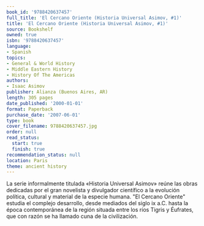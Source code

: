 ```yaml
---
book_id: '9788420637457'
full_title: 'El Cercano Oriente (Historia Universal Asimov, #1)'
title: 'El Cercano Oriente (Historia Universal Asimov, #1)'
source: Bookshelf
owned: true
isbn: '9788420637457'
language:
- Spanish
topics:
- General & World History
- Middle Eastern History
- History Of The Americas
authors:
- Isaac Asimov
publisher: Alianza (Buenos Aires, AR)
length: 305 pages
date_published: '2000-01-01'
format: Paperback
purchase_date: '2007-06-01'
type: book
cover_filename: 9788420637457.jpg
order: null
read_status:
  start: true
  finish: true
recommendation_status: null
location: Paris
theme: ancient history
---
```

La serie informalmente titulada «Historia Universal Asimov» reúne las obras dedicadas por el gran novelista y divulgador científico a la evolución política, cultural y material de la especie humana. "El Cercano Oriente" estudia el complejo desarrollo, desde mediados del siglo ix a.C. hasta la época contemporánea de la región situada entre los ríos Tigris y Éufrates, que con razón se ha llamado cuna de la civilización.
